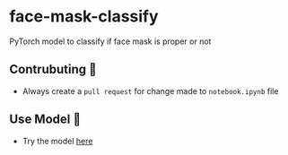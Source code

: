 # face-mask-classify
PyTorch model to classify if face mask is proper or not

## Contrubuting :handshake:
- Always create a `pull request` for change made to `notebook.ipynb` file

## Use Model :robot:
- Try the model [here](https://github.com/abhinit21) <!-- updatelink -->
